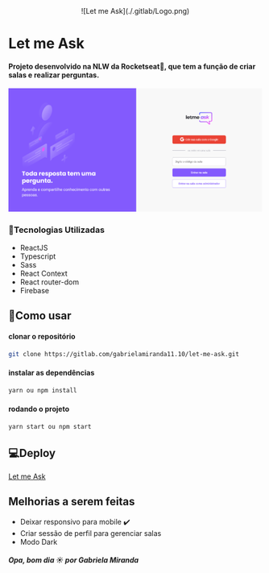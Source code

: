 <div align="center">![Let me Ask](./.gitlab/Logo.png)</div>

# Let me Ask 
#### Projeto desenvolvido na NLW da Rocketseat🚀, que tem a função de criar salas e realizar perguntas.

![Home](./.gitlab/home.png)

### 🧪Tecnologias Utilizadas
- ReactJS
- Typescript
- Sass
- React Context
- React router-dom
- Firebase


## 🚀Como usar

#### clonar o repositório
```bash
git clone https://gitlab.com/gabrielamiranda11.10/let-me-ask.git
```

#### instalar as dependências
```bash
yarn ou npm install
```

#### rodando o projeto
```bash
yarn start ou npm start
```

## 💻Deploy
[Let me Ask](https://letmeask-f83b3.web.app/)

## Melhorias a serem feitas
- Deixar responsivo para mobile :heavy_check_mark:
- Criar sessão de perfil para gerenciar salas
- Modo Dark

##### Opa, bom dia ☀️ por Gabriela Miranda
